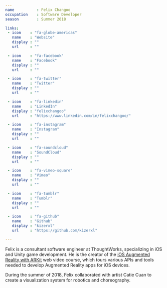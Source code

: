 ```yaml
---
name          : Felix Changoo
occupation    : Software Developer
season        : Summer 2018

links:
 - icon    : "fa-globe-americas"
   name    : "Website"
   display : ""
   url     : ""

 - icon    : "fa-facebook"
   name    : "Facebook"
   display : ""
   url     : ""

 - icon    : "fa-twitter"
   name    : "Twitter"
   display : ""
   url     : ""

 - icon    : "fa-linkedin"
   name    : "LinkedIn"
   display : "felixchangoo"
   url     : "https://www.linkedin.com/in/felixchangoo/"

 - icon    : "fa-instagram"
   name    : "Instagram"
   display : ""
   url     : ""

 - icon    : "fa-soundcloud"
   name    : "SoundCloud"
   display : ""
   url     : ""

 - icon    : "fa-vimeo-square"
   name    : "Vimeo"
   display : ""
   url     : ""

 - icon    : "fa-tumblr"
   name    : "Tumblr"
   display : ""
   url     : ""

 - icon    : "fa-github"
   name    : "Github"
   display : "kizerxl"
   url     : "https://github.com/kizerxl"

---
```

Felix is a consultant software engineer at ThoughtWorks, specializing in iOS and Unity game development. He is the creator of the [iOS Augmented Reality with ARKit](https://www.packtpub.com/web-development/ios-augmented-reality-arkit-video) web video course, which tours various APIs and tools needed to develop Augmented Reality apps for iOS devices.

During the summer of 2018, Felix collaborated with artist Catie Cuan to create a visualization system for robotics and choreography.